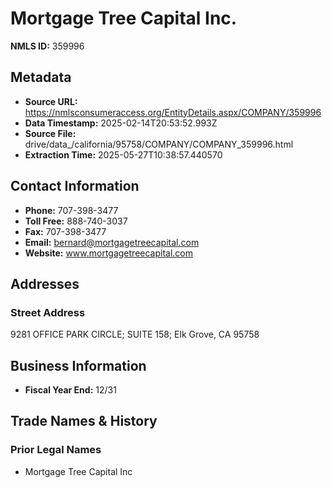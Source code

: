 # Mortgage Tree Capital Inc.

**NMLS ID:** 359996

## Metadata
- **Source URL:** https://nmlsconsumeraccess.org/EntityDetails.aspx/COMPANY/359996
- **Data Timestamp:** 2025-02-14T20:53:52.993Z
- **Source File:** drive/data_/california/95758/COMPANY/COMPANY_359996.html
- **Extraction Time:** 2025-05-27T10:38:57.440570

## Contact Information
- **Phone:** 707-398-3477
- **Toll Free:** 888-740-3037
- **Fax:** 707-398-3477
- **Email:** bernard@mortgagetreecapital.com
- **Website:** www.mortgagetreecapital.com

## Addresses
### Street Address
9281 OFFICE PARK CIRCLE; SUITE 158; Elk Grove, CA 95758

## Business Information
- **Fiscal Year End:** 12/31

## Trade Names & History
### Prior Legal Names
- Mortgage Tree Capital Inc
